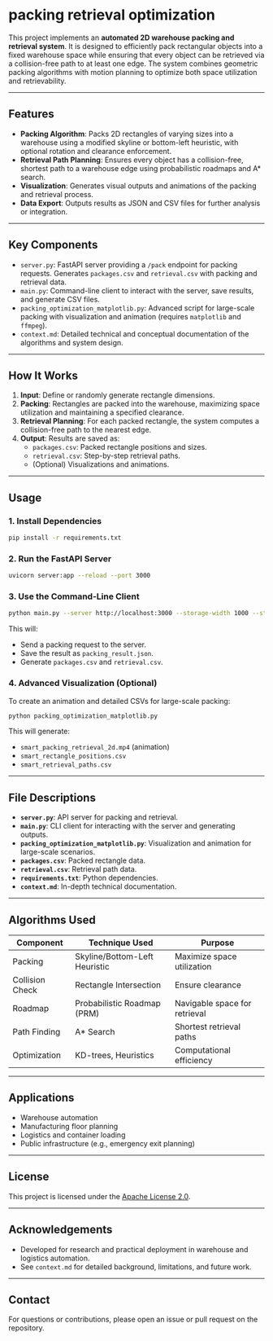 # packing retrieval optimization

This project implements an **automated 2D warehouse packing and retrieval system**. It is designed to efficiently pack rectangular objects into a fixed warehouse space while ensuring that every object can be retrieved via a collision-free path to at least one edge. The system combines geometric packing algorithms with motion planning to optimize both space utilization and retrievability.

---

## Features

- **Packing Algorithm**: Packs 2D rectangles of varying sizes into a warehouse using a modified skyline or bottom-left heuristic, with optional rotation and clearance enforcement.
- **Retrieval Path Planning**: Ensures every object has a collision-free, shortest path to a warehouse edge using probabilistic roadmaps and A* search.
- **Visualization**: Generates visual outputs and animations of the packing and retrieval process.
- **Data Export**: Outputs results as JSON and CSV files for further analysis or integration.

---

## Key Components

- `server.py`: FastAPI server providing a `/pack` endpoint for packing requests. Generates `packages.csv` and `retrieval.csv` with packing and retrieval data.
- `main.py`: Command-line client to interact with the server, save results, and generate CSV files.
- `packing_optimization_matplotlib.py`: Advanced script for large-scale packing with visualization and animation (requires `matplotlib` and `ffmpeg`).
- `context.md`: Detailed technical and conceptual documentation of the algorithms and system design.

---

## How It Works

1. **Input**: Define or randomly generate rectangle dimensions.
2. **Packing**: Rectangles are packed into the warehouse, maximizing space utilization and maintaining a specified clearance.
3. **Retrieval Planning**: For each packed rectangle, the system computes a collision-free path to the nearest edge.
4. **Output**: Results are saved as:
   - `packages.csv`: Packed rectangle positions and sizes.
   - `retrieval.csv`: Step-by-step retrieval paths.
   - (Optional) Visualizations and animations.

---

## Usage

### 1. Install Dependencies

```bash
pip install -r requirements.txt
```

### 2. Run the FastAPI Server

```bash
uvicorn server:app --reload --port 3000
```

### 3. Use the Command-Line Client

```bash
python main.py --server http://localhost:3000 --storage-width 1000 --storage-length 2000 --num-rects 50 --min-side 50 --max-side 200 --clearance 20 --output packing_result.json
```

This will:
- Send a packing request to the server.
- Save the result as `packing_result.json`.
- Generate `packages.csv` and `retrieval.csv`.

### 4. Advanced Visualization (Optional)

To create an animation and detailed CSVs for large-scale packing:

```bash
python packing_optimization_matplotlib.py
```

This will generate:
- `smart_packing_retrieval_2d.mp4` (animation)
- `smart_rectangle_positions.csv`
- `smart_retrieval_paths.csv`

---

## File Descriptions

- **`server.py`**: API server for packing and retrieval.
- **`main.py`**: CLI client for interacting with the server and generating outputs.
- **`packing_optimization_matplotlib.py`**: Visualization and animation for large-scale scenarios.
- **`packages.csv`**: Packed rectangle data.
- **`retrieval.csv`**: Retrieval path data.
- **`requirements.txt`**: Python dependencies.
- **`context.md`**: In-depth technical documentation.

---

## Algorithms Used

| Component          | Technique Used                 | Purpose                          |
|--------------------|-------------------------------|----------------------------------|
| Packing            | Skyline/Bottom-Left Heuristic | Maximize space utilization       |
| Collision Check    | Rectangle Intersection        | Ensure clearance                 |
| Roadmap            | Probabilistic Roadmap (PRM)   | Navigable space for retrieval    |
| Path Finding       | A* Search                     | Shortest retrieval paths         |
| Optimization       | KD-trees, Heuristics          | Computational efficiency         |

---

## Applications

- Warehouse automation
- Manufacturing floor planning
- Logistics and container loading
- Public infrastructure (e.g., emergency exit planning)

---

## License

This project is licensed under the [Apache License 2.0](LICENSE).

---

## Acknowledgements

- Developed for research and practical deployment in warehouse and logistics automation.
- See `context.md` for detailed background, limitations, and future work.

---

## Contact

For questions or contributions, please open an issue or pull request on the repository. 
